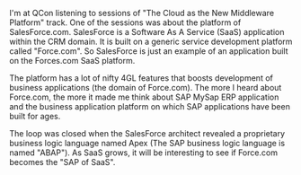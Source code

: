 I'm at QCon listening to sessions of "The Cloud as the New Middleware Platform" track. One of the sessions was about the platform of SalesForce.com. SalesForce is a Software As A Service (SaaS) application within the CRM domain. It is built on a generic service development platform called "Force.com".  So SalesForce is just an example of an application built on the Forces.com SaaS platform.

The platform has a lot of nifty 4GL features that boosts development of business applications (the domain of Force.com). The more I heard about Force.com, the more it made me think about SAP MySap ERP application and the business application platform on which SAP applications have been built for ages.

The loop was closed when the SalesForce architect revealed a proprietary business logic language named Apex (The SAP business logic language is named "ABAP"). As SaaS grows, it will be interesting to see if Force.com becomes the "SAP of SaaS".

